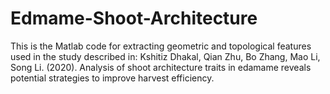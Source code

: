# Edmame-Shoot-Architecture
This is the Matlab code for extracting geometric and topological features used in the study described in:
Kshitiz Dhakal, Qian Zhu, Bo Zhang, Mao Li, Song Li. (2020). Analysis of shoot architecture traits in edamame reveals potential strategies to improve harvest efficiency.
